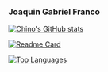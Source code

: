 ### Joaquin Gabriel Franco

<!--
**jgfranco17/jgfranco17** is a ✨ _special_ ✨ repository because its `README.md` (this file) appears on your GitHub profile.

Here are some ideas to get you started:

- 🔭 I’m currently working on ...
- 🌱 I’m currently learning ...
- 👯 I’m looking to collaborate on ...
- 🤔 I’m looking for help with ...
- 💬 Ask me about ...
- 📫 How to reach me: ...
- 😄 Pronouns: ...
- ⚡ Fun fact: ...
-->

[![Chino's GitHub stats](https://github-readme-stats.vercel.app/api?username=jgfranco17&show_icons=true&theme=gruvbox)](https://github.com/jgfranco17/github-readme-stats)

[![Readme Card](https://github-readme-stats.vercel.app/api/pin/?username=jgfranco17&repo=design-practice-2)](https://github.com/jgfranco17/design-practice-2)

[![Top Languages](https://github-readme-stats.vercel.app/api/top-langs/?username=jgfranco17)](https://github.com/jgfranco17/github-readme-stats)
